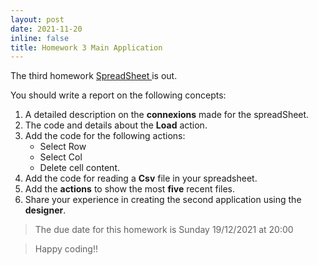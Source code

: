 ```yaml
---
layout: post
date: 2021-11-20
inline: false
title: Homework 3 Main Application
---
```



The third homework <a href="{{ site.url }}{{ site.baseurl }}/spreadsheet/"> SpreadSheet </a>
is out.


You should write a report on the following concepts:


1. A detailed description on the **connexions** made for the spreadSheet.
2. The code and details about the **Load** action.
3.  Add the code for the following actions:
    - Select Row
    - Select Col
    - Delete cell content.
4. Add the code for reading a **Csv** file in your spreadsheet.
5. Add the **actions** to show the most **five** recent files.
6. Share your experience in creating the second application using the
   **designer**.


> The due date for this homework is Sunday 19/12/2021  at 20:00


> Happy coding!! 


